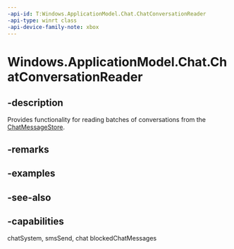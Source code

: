 ```yaml
---
-api-id: T:Windows.ApplicationModel.Chat.ChatConversationReader
-api-type: winrt class
-api-device-family-note: xbox
---
```


<!-- Class syntax.
public class ChatConversationReader : Windows.ApplicationModel.Chat.IChatConversationReader
-->

# Windows.ApplicationModel.Chat.ChatConversationReader

## -description
Provides functionality for reading batches of conversations from the [ChatMessageStore](chatmessagestore.md).

## -remarks

## -examples

## -see-also


## -capabilities
chatSystem, smsSend, chat
blockedChatMessages

